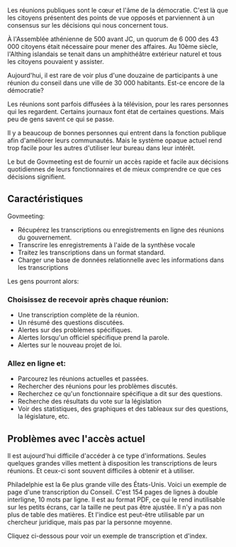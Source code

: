 <!-- START OF README SECTION --><!-- Note the controller for this page is app/about-project/overview/overview.ts -->
<p> Les réunions publiques sont le cœur et l&#39;âme de la démocratie. C&#39;est là que les citoyens présentent des points de vue opposés et parviennent à un consensus sur les décisions qui nous concernent tous. </p>

<p> À l&#39;Assemblée athénienne de 500 avant JC, un quorum de 6 000 des 43 000 citoyens était nécessaire pour mener des affaires. Au 10ème siècle, l&#39;Althing islandais se tenait dans un amphithéâtre extérieur naturel et tous les citoyens pouvaient y assister. </p>

<p> Aujourd&#39;hui, il est rare de voir plus d&#39;une douzaine de participants à une réunion du conseil dans une ville de 30 000 habitants. Est-ce encore de la démocratie? </p>

<p> Les réunions sont parfois diffusées à la télévision, pour les rares personnes qui les regardent. Certains journaux font état de certaines questions. Mais peu de gens savent ce qui se passe. </p>

<p> Il y a beaucoup de bonnes personnes qui entrent dans la fonction publique afin d&#39;améliorer leurs communautés. Mais le système opaque actuel rend trop facile pour les autres d&#39;utiliser leur bureau dans leur intérêt. </p>

<p> Le but de Govmeeting est de fournir un accès rapide et facile aux décisions quotidiennes de leurs fonctionnaires et de mieux comprendre ce que ces décisions signifient. </p>
<h2> Caractéristiques </h2>
<p> Govmeeting: </p>

<ul>
<li> Récupérez les transcriptions ou enregistrements en ligne des réunions du gouvernement. </li>
<li> Transcrire les enregistrements à l&#39;aide de la synthèse vocale </li>
<li> Traitez les transcriptions dans un format standard. </li>
<li> Charger une base de données relationnelle avec les informations dans les transcriptions </li>
</ul>
<p> Les gens pourront alors: </p>
<h3> Choisissez de recevoir après chaque réunion: </h3>
<ul>
<li> Une transcription complète de la réunion. </li>
<li> Un résumé des questions discutées. </li>
<li> Alertes sur des problèmes spécifiques. </li>
<li> Alertes lorsqu&#39;un officiel spécifique prend la parole. </li>
<li> Alertes sur le nouveau projet de loi. </li>
</ul><h3> Allez en ligne et: </h3>
<ul>
<li> Parcourez les réunions actuelles et passées. </li>
<li> Rechercher des réunions pour les problèmes discutés. </li>
<li> Recherchez ce qu&#39;un fonctionnaire spécifique a dit sur des questions. </li>
<li> Recherche des résultats du vote sur la législation </li>
<li> Voir des statistiques, des graphiques et des tableaux sur des questions, la législature, etc. </li>
</ul><!-- END OF README SECTION -->
<p><a name="continued"></a></p>
<h2> Problèmes avec l&#39;accès actuel </h2>
<p> Il est aujourd&#39;hui difficile d&#39;accéder à ce type d&#39;informations. Seules quelques grandes villes mettent à disposition les transcriptions de leurs réunions. Et ceux-ci sont souvent difficiles à obtenir et à utiliser. </p>

<p> Philadelphie est la 6e plus grande ville des États-Unis. Voici un exemple de page d&#39;une transcription du Conseil. C&#39;est 154 pages de lignes à double interligne, 10 mots par ligne. Il est au format PDF, ce qui le rend inutilisable sur les petits écrans, car la taille ne peut pas être ajustée. Il n&#39;y a pas non plus de table des matières. Et l&#39;indice est peut-être utilisable par un chercheur juridique, mais pas par la personne moyenne. </p>

<p> Cliquez ci-dessous pour voir un exemple de transcription et d&#39;index. </p>
